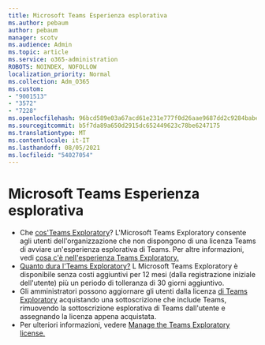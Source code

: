 ```yaml
---
title: Microsoft Teams Esperienza esplorativa
ms.author: pebaum
author: pebaum
manager: scotv
ms.audience: Admin
ms.topic: article
ms.service: o365-administration
ROBOTS: NOINDEX, NOFOLLOW
localization_priority: Normal
ms.collection: Adm_O365
ms.custom:
- "9001513"
- "3572"
- "7228"
ms.openlocfilehash: 96bcd589e03a67acd61e231e777f0d26aae9687dd2c9284babe3e2669343ca5e
ms.sourcegitcommit: b5f7da89a650d2915dc652449623c78be6247175
ms.translationtype: MT
ms.contentlocale: it-IT
ms.lasthandoff: 08/05/2021
ms.locfileid: "54027054"
---
```

# <a name="microsoft-teams-exploratory-experience"></a>Microsoft Teams Esperienza esplorativa

- Che [cos'Teams Exploratory](https://docs.microsoft.com/microsoftteams/teams-exploratory)? L'Microsoft Teams Exploratory consente agli utenti dell'organizzazione che non dispongono di una licenza Teams di avviare un'esperienza esplorativa di Teams. Per altre informazioni, vedi [cosa c'è nell'esperienza Teams Exploratory.](https://docs.microsoft.com/microsoftteams/teams-exploratory#whats-in-the-teams-exploratory-experience)
- [Quanto dura l'Teams Exploratory?](https://docs.microsoft.com/microsoftteams/teams-exploratory#how-long-does-the-teams-exploratory-experience-last) L Microsoft Teams Exploratory è disponibile senza costi aggiuntivi per 12 mesi (dalla registrazione iniziale dell'utente) più un periodo di tolleranza di 30 giorni aggiuntivo.
- Gli amministratori possono aggiornare gli utenti dalla licenza [di Teams Exploratory](https://docs.microsoft.com/microsoftteams/teams-exploratory#upgrade-users-from-the-teams-exploratory-license) acquistando una sottoscrizione che include Teams, rimuovendo la sottoscrizione esplorativa di Teams dall'utente e assegnando la licenza appena acquistata.
- Per ulteriori informazioni, vedere [Manage the Teams Exploratory license.](https://docs.microsoft.com/microsoftteams/teams-exploratory)
